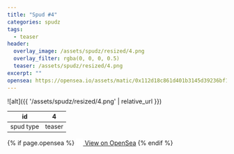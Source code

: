 ```yaml
---
title: "Spud #4"
categories: spudz
tags:
  - teaser
header:
  overlay_image: /assets/spudz/resized/4.png
  overlay_filter: rgba(0, 0, 0, 0.5)
  teaser: /assets/spudz/resized/4.png
excerpt: ""
opensea: https://opensea.io/assets/matic/0x112d18c861d401b3145d39236bf149f01e18beed/4
---
```

![alt]({{ '/assets/spudz/resized/4.png' | relative_url }})

| id | 4 |
|-|-|
| spud type | teaser |

{% if page.opensea %}
<a href="{{page.opensea}}" class="btn btn--info" onclick="window.open(this.href, '_blank'); return false;"><img src="/assets/images/opensea.svg" width="16px"><span>  View on OpenSea</span></a>
{% endif %}

